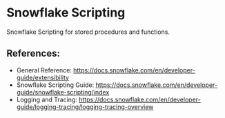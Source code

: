 # Snowflake Scripting

Snowflake Scripting for stored procedures and functions.

## References:

- General Reference: https://docs.snowflake.com/en/developer-guide/extensibility
- Snowflake Scripting Guide: https://docs.snowflake.com/en/developer-guide/snowflake-scripting/index
- Logging and Tracing: https://docs.snowflake.com/en/developer-guide/logging-tracing/logging-tracing-overview